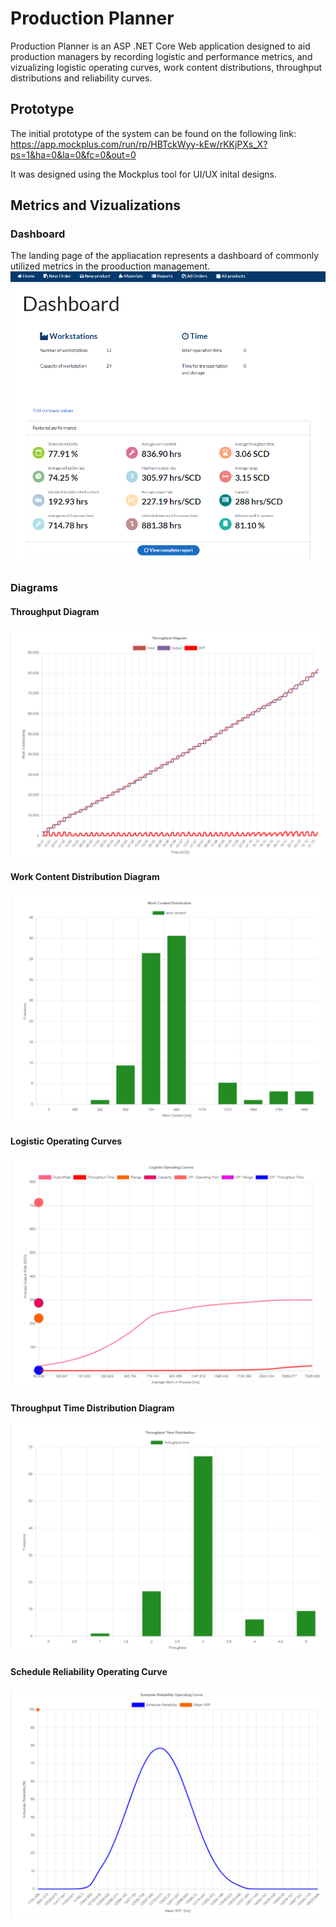 # Production Planner 

Production Planner is an ASP .NET Core Web application designed to aid production managers by recording logistic and performance metrics, and vizualizing logistic operating curves, work content distributions, throughput distributions and reliability curves.

## Prototype 
The initial prototype of the system can be found on the following link: https://app.mockplus.com/run/rp/HBTckWyy-kEw/rKKjPXs_X?ps=1&ha=0&la=0&fc=0&out=0

It was designed using the Mockplus tool for UI/UX inital designs.

## Metrics and Vizualizations
### Dashboard
The landing page of the appliacation represents a dashboard of commonly utilized metrics in the prooduction management.
![Dashboard](https://github.com/MilenaTrajanoska/production_planner/blob/main/charts/dashboard.PNG?raw=true)

### Diagrams
#### Throughput Diagram
![Throughput Diagram](https://github.com/MilenaTrajanoska/production_planner/blob/main/charts/throughput_diagram_annual.PNG?raw=true)

#### Work Content Distribution Diagram
![Work Content Distribution Diagram](https://github.com/MilenaTrajanoska/production_planner/blob/main/charts/work_content_distribution_annual.PNG?raw=true)

#### Logistic Operating Curves
![Logistic Operating Curves](https://github.com/MilenaTrajanoska/production_planner/blob/main/charts/logistic_operating_curves_annual.PNG?raw=true)

#### Throughput Time Distribution Diagram
![Throughput Time Distribution Diagram](https://github.com/MilenaTrajanoska/production_planner/blob/main/charts/throughput_time_distribution_annual.PNG?raw=true)

#### Schedule Reliability Operating Curve
![Schedule Reliability Operating Curve](https://github.com/MilenaTrajanoska/production_planner/blob/main/charts/schedule_reliability_operating_curve_annual.PNG?raw=true)
